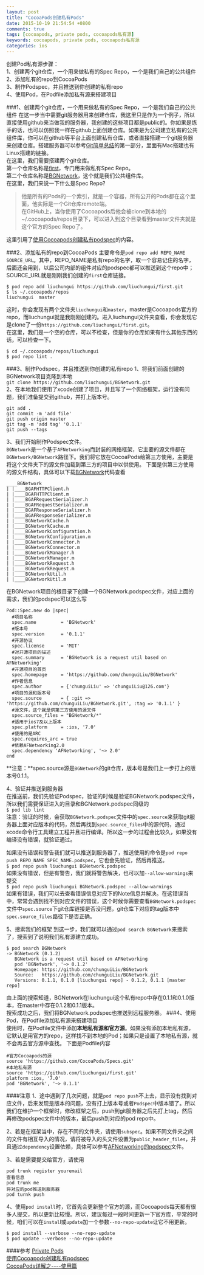 ```yaml
---
layout: post
title: "CocoaPods创建私有Pods"
date: 2015-10-19 21:54:54 +0800
comments: true
tags: [cocoapods, private pods, cocoapods私有源]
keywords: cocoapods, private pods, cocoapods私有源
categories: ios
---
```

创建Pod私有源步骤：    
1、创建两个git仓库，一个用来做私有的Spec Repo，一个是我们自己的公共组件    
2、添加私有的repo到CocoaPods    
3、制作Podspec，并且推送到你创建的私有repo     
4、使用Pod，在Podfile添加私有源来搭建项目    
<!-- more --> 

###1、创建两个git仓库，一个用来做私有的Spec Repo，一个是我们自己的公共组件
在这一步当中需要git服务器用来创建仓库，我这里只是作为一个例子，所以直接使用github来当做我的服务器，我创建的这些项目都是public的。你如果是练手的话，也可以仿照我一样在github上面创建仓库。如果是为公司建立私有的公共组件库，你可以在github等平台上面创建私有仓库，或者直接搭建一个git服务器来创建仓库。搭建服务器可以参考[Git简单总结](http://www.liuchungui.com/blog/2015/10/23/gitzong-jie/)的第一部分，里面有Mac搭建也有Linux搭建的链接。      
在这里，我们需要搭建两个git仓库。       
第一个仓库名称是[first](https://github.com/liuchungui/first.git)，专门用来做私有Spec Repo。        
第二个仓库名称是[BGNetwork](https://github.com/liuchungui/BGNetwork)，这个就是我们公共组件库。       
在这里，我们来说一下什么是Spec Repo?
> 他是所有的Pods的一个索引，就是一个容器，所有公开的Pods都在这个里面，他实际是一个Git仓库remote端。    
在GitHub上，当你使用了Cocoapods后他会被clone到本地的~/.cocoapods/repos目录下，可以进入到这个目录看到master文件夹就是这个官方的Spec Repo了。

这里引用了[使用Cocoapods创建私有podspec](http://blog.wtlucky.com/blog/2015/02/26/create-private-podspec/)的内容。

###2、添加私有的repo到CocoaPods
主要命令是`pod repo add REPO_NAME SOURCE_URL`。其中，REPO_NAME是私有repo的名字，取一个容易记住的名字，后面还会用到，以后公司内部的组件对应的podspec都可以推送到这个repo中；SOURCE_URL就是刚刚我们创建的`first`仓库链接。

```
$ pod repo add liuchungui https://github.com/liuchungui/first.git
$ ls ~/.cocoapods/repos  
liuchungui	master
```
这时，你会发现有两个文件夹`liuchungui`和`master`，master是Cocoapods官方的repo，而liuchungui就是我刚刚创建的。进入liuchungui文件夹查看，你会发现它是clone了一份`https://github.com/liuchungui/first.git`。     
在这里，我们是一个空的仓库，可以不检查，但是你的仓库如果有什么其他东西的话，可以检查一下。

```
$ cd ~/.cocoapods/repos/liuchungui
$ pod repo lint .
```

###3、制作Podspec，并且推送到你创建的私有repo
1、将我们前面创建的BGNetwork项目克隆到本地     
`git clone https://github.com/liuchungui/BGNetwork.git`     
2、在本地我们使用了xcode创建了项目，并且写了一个网络框架，运行没有问题，我们准备提交到github，并打上版本号。

```
git add .
git commit -m 'add file'
git push origin master
git tag -m 'add tag' '0.1.1'
git push --tags
```
3、我们开始制作Podspec文件。    
`BGNetwork`是一个基于`AFNetworking`而封装的网络框架，它主要的源文件都在`BGNetwork/BGNetwork`路径下。我们将它放在CocoaPods给第三方使用，主要是将这个文件夹下的源文件加载到第三方的项目中以供使用。
下面是供第三方使用的源文件结构，具体可以下载[BGNetwork](https://github.com/liuchungui/BGNetwork)代码查看

```
____BGNetwork
| |____BGAFHTTPClient.h
| |____BGAFHTTPClient.m
| |____BGAFRequestSerializer.h
| |____BGAFRequestSerializer.m
| |____BGAFResponseSerializer.h
| |____BGAFResponseSerializer.m
| |____BGNetworkCache.h
| |____BGNetworkCache.m
| |____BGNetworkConfiguration.h
| |____BGNetworkConfiguration.m
| |____BGNetworkConnector.h
| |____BGNetworkConnector.m
| |____BGNetworkManager.h
| |____BGNetworkManager.m
| |____BGNetworkRequest.h
| |____BGNetworkRequest.m
| |____BGNetworkUtil.h
| |____BGNetworkUtil.m
```
在BGNetwork项目的根目录下创建一个BGNetwork.podspec文件，对应上面的需求，我们的podspec可以这么写

```
Pod::Spec.new do |spec|
  #项目名称
  spec.name         = 'BGNetwork'
  #版本号
  spec.version      = '0.1.1'
  #开源协议
  spec.license      = 'MIT'
  #对开源项目的描述
  spec.summary      = 'BGNetwork is a request util based on AFNetworking'
  #开源项目的首页
  spec.homepage     = 'https://github.com/chunguiLiu/BGNetwork'
  #作者信息
  spec.author       = {'chunguiLiu' => 'chunguiLiu@126.com'}
  #项目的源和版本号
  spec.source       = { :git => 'https://github.com/chunguiLiu/BGNetwork.git', :tag => '0.1.1' }
  #源文件，这个就是供第三方使用的源文件
  spec.source_files = "BGNetwork/*"
  #适用于ios7及以上版本
  spec.platform     = :ios, '7.0'
  #使用的是ARC
  spec.requires_arc = true
  #依赖AFNetworking2.0
  spec.dependency 'AFNetworking', '~> 2.0'
end
```
**注意：**spec.source源是`BGNetwork`的git仓库，版本号是我们上一步打上的版本号0.1.1。

4、验证并推送到服务器      
在推送前，我们先验证Podspec，验证的时候是验证BGNetwork.podspec文件，所以我们需要保证进入的目录和BGNetwork.podspec同级的      
`$ pod lib lint`     
注意：验证的时候，会获取`BGNetwork.podspec`文件中的`spec.source`来获取git服务器上面对应版本的代码，然后再找到`spec.source_files`中的源代码，通过xcode命令行工具建立工程并且进行编译。所以这一步的过程会比较久，如果没有编译没有错误，就验证通过。

如果没有错误和警告我们就可以推送到服务器了，推送使用的命令是`pod repo push REPO_NAME SPEC_NAME.podspec`，它也会先验证，然后再推送。           
`$ pod repo push liuchungui BGNetwork.podspec`   
如果没有错误，但是有警告，我们就将警告解决，也可以加`--allow-warnings`来提交     
`$ pod repo push liuchungui BGNetwork.podspec --allow-warnings`     
如果有错误，我们可以去查看错误信息对应下的Note信息并解决。在这错误当中，常常会遇到找不到对应文件的错误，这个时候你需要查看`BGNetwork.podspec`文件中`spec.source`下git仓库链接是否没问题，git仓库下对应的tag版本中`spec.source_files`路径下是否正确。

5、搜索我们的框架
到这一步，我们就可以通过`pod search BGNetwork`来搜索了，搜索到了说明我们私有源建立成功。

```
$ pod search BGNetwork
-> BGNetwork (0.1.2)
   BGNetwork is a request util based on AFNetworking
   pod 'BGNetwork', '~> 0.1.2'
   Homepage: https://github.com/chunguiLiu/BGNetwork
   Source:   https://github.com/chunguiLiu/BGNetwork.git
   Versions: 0.1.1, 0.1.0 [liuchungui repo] - 0.1.2, 0.1.1 [master repo]
```
由上面的搜索知道，BGNetwork在liuchungui这个私有repo中存在0.1.1和0.1.0版本，在master中存在0.1.2和0.1.1版本。    
搜索成功之后，我们将BGNetwork.podspec也推送到远程服务器。
###4、使用Pod，在Podfile添加私有源来搭建项目  
使用时，在Podfile文件中添加**本地私有源和官方源**。如果没有添加本地私有源，它默认是用官方的repo，这样找不到本地的Pod；如果只是设置了本地私有源，就不会再去官方源中查找。
 下面是Podfile内容
   
   ```
   #官方Cocoapods的源
   source 'https://github.com/CocoaPods/Specs.git'
   #本地私有源
   source 'https://github.com/liuchungui/first.git'
   platform :ios, '7.0'
   pod 'BGNetwork', '~> 0.1.1'
  ```
####注意 
1、途中遇到了几次问题，就是`pod repo push`不上去，显示没有找到对应文件，后来发现是版本的问题，没有打上版本号或者`Podspec`中版本错了。所以我们在维护一个框架时，修改框架之后，push到git服务器之后先打上tag，然后再修改podspec文件中的版本，最后push到对应的pod repo中。

2、若是在框架当中，存在不同的文件夹，请使用`subspec`。如果不同文件夹之间的文件有相互导入的情况，请将被导入的头文件设置为`public_header_files`，并且通过`dependency`设置依赖，具体可以参考[AFNetworking的podspec](https://github.com/AFNetworking/AFNetworking/blob/master/AFNetworking.podspec)文件。

3、若是需要提交给官方，请使用 

```
pod trunk register youremail
查看信息
pod trunk me
将对应的pod推送到服务器
pod turnk push
```

4、使用`pod install`时，它首先会更新整个官方的源，而Cocoapods每天都有很多人提交，所以更新比较慢。所以，建议每过一段时间更新一下官方库，平常的时候，咱们可以在`instal`l或`update`加一个参数`--no-repo-update`让它不用更新。

```
$ pod install --verbose --no-repo-update
$ pod update --verbose --no-repo-update
```

####参考
[Private Pods](https://guides.cocoapods.org/making/private-cocoapods.html)     
[使用Cocoapods创建私有podspec](http://blog.wtlucky.com/blog/2015/02/26/create-private-podspec/)     
[CocoaPods详解之----使用篇](http://blog.csdn.net/wzzvictory/article/details/18737437?utm_source=tuicool)    